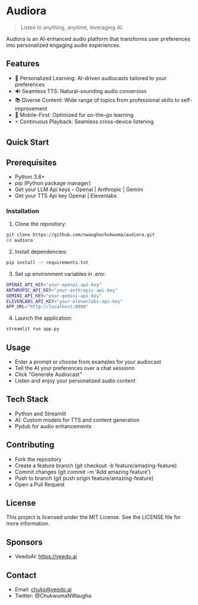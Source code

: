# Audiora

> Listen to anything, anytime, leveraging AI.

Audiora is an AI-enhanced audio platform that transforms user preferences into personalized engaging audio experiences.

## Features

- 🎯 Personalized Learning: AI-driven audiocasts tailored to your preferences
- 🔊 Seamless TTS: Natural-sounding audio conversion
- 📚 Diverse Content: Wide range of topics from professional skills to self-improvement
- 📱 Mobile-First: Optimized for on-the-go learning
- ⚡ Continuous Playback: Seamless cross-device listening

## Quick Start

## Prerequisites

- Python 3.8+
- pip (Python package manager)
- Get your LLM Api keys - Openai | Anthropic | Gemini
- Get your TTS Api key Openai | Elevenlabs

### Installation

1. Clone the repository:

```bash
git clone https://github.com/nwaughachukwuma/audiora.git
cd audiora
```

2. Install dependencies:

```bash
pip install -r requirements.txt
```

3. Set up environment variables in .env:

```bash
OPENAI_API_KEY="your-openai-api-key"
ANTHROPIC_API_KEY="your-anthropic-api-key"
GEMINI_API_KEY="your-gemini-api-key"
ELEVENLABS_API_KEY="your-elevenlabs-api-key"
APP_URL="http://localhost:8080"
```

4. Launch the application:

```bash
streamlit run app.py
```

## Usage

- Enter a prompt or choose from examples for your audiocast
- Tell the AI your preferences over a chat sessionn
- Click "Generate Audiocast"
- Listen and enjoy your personalized audio content

## Tech Stack

- Python and Streamlit
- AI: Custom models for TTS and content generation
- Pydub for audio enhancements

## Contributing

- Fork the repository
- Create a feature branch (git checkout -b feature/amazing-feature)
- Commit changes (git commit -m 'Add amazing feature')
- Push to branch (git push origin feature/amazing-feature)
- Open a Pull Request

## License

This project is licensed under the MIT License. See the LICENSE file for more information.

## Sponsors

- VeedoAI: https://veedo.ai

## Contact

- Email: chuks@veedo.ai
- Twitter: @ChukwumaNWaugha
